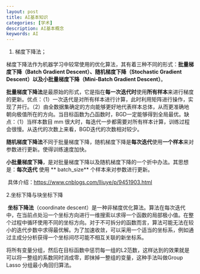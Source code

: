 ```yaml
---
layout: post
title: AI基本知识
categories: [学术]
description: AI基本概念
keywords: AI
---
```


1. 梯度下降法；

​    梯度下降法作为机器学习中较常使用的优化算法，其有着三种不同的形式：**批量梯度下降（Batch Gradient Descent）、随机梯度下降（Stochastic Gradient Descent）以及小批量梯度下降（Mini-Batch Gradient Descent）**。

​	**批量梯度下降法**是最原始的形式，它是指在**每一次迭代时**使用**所有样本**来进行梯度的更新。
​	优点：（1）一次迭代是对所有样本进行计算，此时利用矩阵进行操作，实现了并行。（2）由全数据集确定的方向能够更好地代表样本总体，从而更准确地朝向极值所在的方向。当目标函数为凸函数时，BGD一定能够得到全局最优。
​	缺点：（1）当样本数目 mm 很大时，每迭代一步都需要对所有样本计算，训练过程会很慢。从迭代的次数上来看，BGD迭代的次数相对较少。

​	**随机梯度下降法**不同于批量梯度下降，随机梯度下降是**每次迭代**使用**一个样本**来对参数进行更新。使得训练速度加快。

​	**小批量梯度下降**，是对批量梯度下降以及随机梯度下降的一个折中办法。其思想是：**每次迭代** 使用 ** batch_size** 个样本来对参数进行更新。

​	具体介绍：https://www.cnblogs.com/lliuye/p/9451903.html

2.坐标下降与块坐标下降

​	**坐标下降法**（coordinate descent）是一种非梯度优化算法。算法在每次迭代中，在当前点处沿一个坐标方向进行一维搜索以求得一个函数的局部极小值。在整个过程中循环使用不同的坐标方向。对于不可拆分的函数而言，算法可能无法在较小的迭代步数中求得最优解。为了加速收敛，可以采用一个适当的坐标系，例如通过主成分分析获得一个坐标间尽可能不相互关联的新坐标系。

​	将所有变量分组，然后在目标函数中惩罚每一组的L2范数，这样达到的效果就是可以将一整组的系数同时消成零，即抹掉一整组的变量，这种手法叫做Group Lasso 分组最小角回归算法。